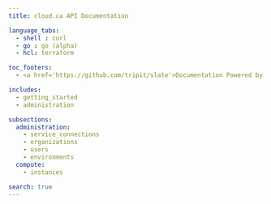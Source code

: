 ```yaml
---
title: cloud.ca API Documentation

language_tabs:
  - shell : curl
  - go : go (alpha)
  - hcl: terraform

toc_footers:
  - <a href='https://github.com/tripit/slate'>Documentation Powered by Slate</a>

includes:
  - getting_started
  - administration

subsections:
  administration:
    - service_connections
    - organizations
    - users
    - environments
  compute:
    - instances

search: true
---
```

